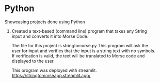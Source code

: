 # Python 
Showcasing projects done using Python

1. Created a text-based (command line) program that takes any String input and converts it into Morse Code.

   The file for this project is stringtomorse.py
   This program will ask the user for input and verifies that the input is a string text with no symbols.
   If verification is valid, the text will be translated to Morse code and displayed to the user.

   This program was deployed with streamlit.
   https://stringtomorseapp.streamlit.app/

